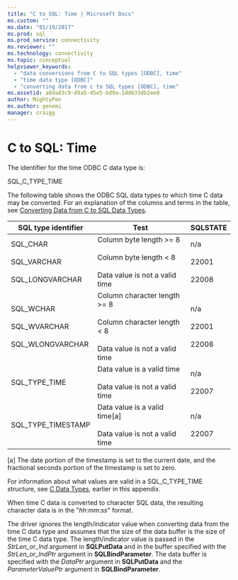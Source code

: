 ```yaml
---
title: "C to SQL: Time | Microsoft Docs"
ms.custom: ""
ms.date: "01/19/2017"
ms.prod: sql
ms.prod_service: connectivity
ms.reviewer: ""
ms.technology: connectivity
ms.topic: conceptual
helpviewer_keywords: 
  - "data conversions from C to SQL types [ODBC], time"
  - "time data type [ODBC]"
  - "converting data from c to SQL types [ODBC], time"
ms.assetid: a8da43c9-d9a5-45e5-bd9a-1dd633db2ee0
author: MightyPen
ms.author: genemi
manager: craigg
---
```

# C to SQL: Time
The identifier for the time ODBC C data type is:  
  
 SQL_C_TYPE_TIME  
  
 The following table shows the ODBC SQL data types to which time C data may be converted. For an explanation of the columns and terms in the table, see [Converting Data from C to SQL Data Types](../../../odbc/reference/appendixes/converting-data-from-c-to-sql-data-types.md).  
  
|SQL type identifier|Test|SQLSTATE|  
|-------------------------|----------|--------------|  
|SQL_CHAR<br /><br /> SQL_VARCHAR<br /><br /> SQL_LONGVARCHAR|Column byte length >= 8<br /><br /> Column byte length < 8<br /><br /> Data value is not a valid time|n/a<br /><br /> 22001<br /><br /> 22008|  
|SQL_WCHAR<br /><br /> SQL_WVARCHAR<br /><br /> SQL_WLONGVARCHAR|Column character length >= 8<br /><br /> Column character length < 8<br /><br /> Data value is not a valid time|n/a<br /><br /> 22001<br /><br /> 22008|  
|SQL_TYPE_TIME|Data value is a valid time<br /><br /> Data value is not a valid time|n/a<br /><br /> 22007|  
|SQL_TYPE_TIMESTAMP|Data value is a valid time[a]<br /><br /> Data value is not a valid time|n/a<br /><br /> 22007|  
  
 [a]   The date portion of the timestamp is set to the current date, and the fractional seconds portion of the timestamp is set to zero.  
  
 For information about what values are valid in a SQL_C_TYPE_TIME structure, see [C Data Types](../../../odbc/reference/appendixes/c-data-types.md), earlier in this appendix.  
  
 When time C data is converted to character SQL data, the resulting character data is in the "*hh*:*mm*:*ss*" format.  
  
 The driver ignores the length/indicator value when converting data from the time C data type and assumes that the size of the data buffer is the size of the time C data type. The length/indicator value is passed in the *StrLen_or_Ind* argument in **SQLPutData** and in the buffer specified with the *StrLen_or_IndPtr* argument in **SQLBindParameter**. The data buffer is specified with the *DataPtr* argument in **SQLPutData** and the *ParameterValuePtr* argument in **SQLBindParameter**.
